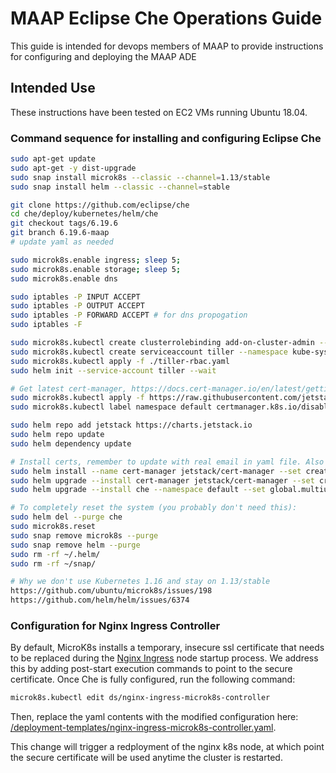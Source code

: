 # MAAP Eclipse Che Operations Guide

This guide is intended for devops members of MAAP to provide instructions for configuring and deploying the MAAP ADE

## Intended Use

These instructions have been tested on EC2 VMs running Ubuntu 18.04. 

### Command sequence for installing and configuring Eclipse Che

```bash
sudo apt-get update
sudo apt-get -y dist-upgrade
sudo snap install microk8s --classic --channel=1.13/stable
sudo snap install helm --classic --channel=stable

git clone https://github.com/eclipse/che
cd che/deploy/kubernetes/helm/che
git checkout tags/6.19.6
git branch 6.19.6-maap
# update yaml as needed

sudo microk8s.enable ingress; sleep 5;
sudo microk8s.enable storage; sleep 5;
sudo microk8s.enable dns

sudo iptables -P INPUT ACCEPT
sudo iptables -P OUTPUT ACCEPT
sudo iptables -P FORWARD ACCEPT # for dns propogation
sudo iptables -F

sudo microk8s.kubectl create clusterrolebinding add-on-cluster-admin --clusterrole=cluster-admin --serviceaccount=kube-system:default
sudo microk8s.kubectl create serviceaccount tiller --namespace kube-system
sudo microk8s.kubectl apply -f ./tiller-rbac.yaml
sudo helm init --service-account tiller --wait

# Get latest cert-manager, https://docs.cert-manager.io/en/latest/getting-started/install/kubernetes.html
sudo microk8s.kubectl apply -f https://raw.githubusercontent.com/jetstack/cert-manager/release-0.10/deploy/manifests/00-crds.yaml
sudo microk8s.kubectl label namespace default certmanager.k8s.io/disable-validation=true

sudo helm repo add jetstack https://charts.jetstack.io
sudo helm repo update
sudo helm dependency update

# Install certs, remember to update with real email in yaml file. Also update to v2 of acme: https://acme-v02.api.letsencrypt.org/directory
sudo helm install --name cert-manager jetstack/cert-manager --set createCustomResource=false
sudo helm upgrade --install cert-manager jetstack/cert-manager --set createCustomResource=true --version 0.10.1
sudo helm upgrade --install che --namespace default --set global.multiuser=true --set global.serverStrategy=single-host --set global.ingressDomain=ade.maap-project.org --set global.tls.enabled=true --set global.tls.useCertManager=true --set global.tls.useStaging=false --set tls.secretName=che-tls ./

# To completely reset the system (you probably don't need this):
sudo helm del --purge che
sudo microk8s.reset
sudo snap remove microk8s --purge
sudo snap remove helm --purge
sudo rm -rf ~/.helm/
sudo rm -rf ~/snap/

# Why we don't use Kubernetes 1.16 and stay on 1.13/stable
https://github.com/ubuntu/microk8s/issues/198
https://github.com/helm/helm/issues/6374
```

### Configuration for Nginx Ingress Controller

By default, MicroK8s installs a temporary, insecure ssl certificate that needs to be replaced during the [Nginx Ingress](https://github.com/ubuntu/microk8s/blob/1.12/microk8s-resources/actions/ingress.yaml#L66) node startup process. We address this by adding post-start execution commands to point to the secure certificate. Once Che is fully configured, run the following command:

```bash
microk8s.kubectl edit ds/nginx-ingress-microk8s-controller
```

Then, replace the yaml contents with the modified configuration here: [/deployment-templates/nginx-ingress-microk8s-controller.yaml](/deployment-templates/nginx-ingress-microk8s-controller.yaml).

This change will trigger a redployment of the nginx k8s node, at which point the secure certificate will be used anytime the cluster is restarted.
